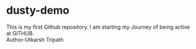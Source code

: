 # dusty-demo
This is my first Github repository. I am starting my Journey of being active at GITHUB.
<br>
Author-Utkarsh Tripath
